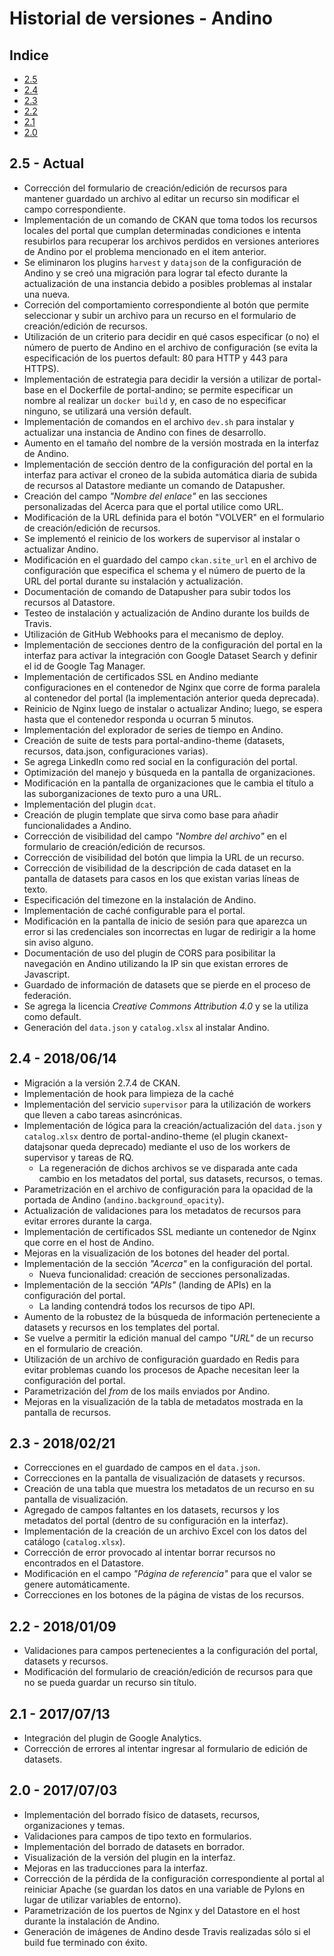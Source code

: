 # Historial de versiones - Andino

## Indice

- [2.5](#25---actual)
- [2.4](#24---2018-06-14)
- [2.3](#23---2018-02-21)
- [2.2](#22---2018-01-09)
- [2.1](#21---2017-07-13)
- [2.0](#20---2017-07-03)

## 2.5 - Actual

* Corrección del formulario de creación/edición de recursos para mantener guardado un archivo al editar un recurso sin 
modificar el campo correspondiente.  
* Implementación de un comando de CKAN que toma todos los recursos locales del portal que cumplan determinadas 
condiciones e intenta resubirlos para recuperar los archivos perdidos en versiones anteriores de Andino por el problema 
mencionado en el item anterior.
* Se eliminaron los plugins `harvest` y `datajson` de la configuración de Andino y se creó una migración para lograr 
tal efecto durante la actualización de una instancia debido a posibles problemas al instalar una nueva.   
* Correción del comportamiento correspondiente al botón que permite seleccionar y subir un archivo para un recurso en 
el formulario de creación/edición de recursos.
* Utilización de un criterio para decidir en qué casos especificar (o no) el número de puerto de Andino en el archivo 
de configuración (se evita la especificación de los puertos default: 80 para HTTP y 443 para HTTPS).
* Implementación de estrategia para decidir la versión a utilizar de portal-base en el Dockerfile de portal-andino; se 
permite especificar un nombre al realizar un `docker build` y, en caso de no especificar ninguno, se utilizará una 
versión default.
* Implementación de comandos en el archivo `dev.sh` para instalar y actualizar una instancia de Andino con fines de 
desarrollo.
* Aumento en el tamaño del nombre de la versión mostrada en la interfaz de Andino.
* Implementación de sección dentro de la configuración del portal en la interfaz para activar el croneo de la subida 
automática diaria de subida de recursos al Datastore mediante un comando de Datapusher. 
* Creación del campo _"Nombre del enlace"_ en las secciones personalizadas del Acerca para que el portal utilice como URL.
* Modificación de la URL definida para el botón "VOLVER" en el formulario de creación/edición de recursos.
* Se implementó el reinicio de los workers de supervisor al instalar o actualizar Andino.
* Modificación en el guardado del campo `ckan.site_url` en el archivo de configuración que especifica el schema y el 
número de puerto de la URL del portal durante su instalación y actualización.
* Documentación de comando de Datapusher para subir todos los recursos al Datastore.
* Testeo de instalación y actualización de Andino durante los builds de Travis.
* Utilización de GitHub Webhooks para el mecanismo de deploy.
* Implementación de secciones dentro de la configuración del portal en la interfaz para activar la integración con 
Google Dataset Search y definir el id de Google Tag Manager.
* Implementación de certificados SSL en Andino mediante configuraciones en el contenedor de Nginx que corre de forma 
paralela al contenedor del portal (la implementación anterior queda deprecada).
* Reinicio de Nginx luego de instalar o actualizar Andino; luego, se espera hasta que el contenedor responda u ocurran 
5 minutos.
* Implementación del explorador de series de tiempo en Andino.
* Creación de suite de tests para portal-andino-theme (datasets, recursos, data.json, configuraciones varias).
* Se agrega LinkedIn como red social en la configuración del portal.
* Optimización del manejo y búsqueda en la pantalla de organizaciones.
* Modificación en la pantalla de organizaciones que le cambia el título a las suborganizaciones de texto puro a una URL.
* Implementación del plugin `dcat`.
* Creación de plugin template que sirva como base para añadir funcionalidades a Andino.
* Corrección de visibilidad del campo _"Nombre del archivo"_ en el formulario de creación/edición de recursos.
* Corrección de visibilidad del botón que limpia la URL de un recurso.
* Corrección de visibilidad de la descripción de cada dataset en la pantalla de datasets para casos en los que existan 
varias líneas de texto.
* Especificación del timezone en la instalación de Andino.
* Implementación de caché configurable para el portal.
* Modificación en la pantalla de inicio de sesión para que aparezca un error si las credenciales son incorrectas en 
lugar de redirigir a la home sin aviso alguno.
* Documentación de uso del plugin de CORS para posibilitar la navegación en Andino utilizando la IP sin que existan 
errores de Javascript.
* Guardado de información de datasets que se pierde en el proceso de federación.
* Se agrega la licencia _Creative Commons Attribution 4.0_ y se la utiliza como default.
* Generación del `data.json` y `catalog.xlsx` al instalar Andino.


## 2.4 - 2018/06/14

* Migración a la versión 2.7.4 de CKAN.
* Implementación de hook para limpieza de la caché
* Implementación del servicio `supervisor` para la utilización de workers que lleven a cabo tareas asincrónicas.
* Implementación de lógica para la creación/actualización del `data.json` y `catalog.xlsx` dentro de 
portal-andino-theme (el plugin ckanext-datajsonar queda deprecado) mediante el uso de los workers de supervisor y 
tareas de RQ.
  * La regeneración de dichos archivos se ve disparada ante cada cambio en los metadatos del portal, sus datasets, 
  recursos, o temas.
* Parametrización en el archivo de configuración para la opacidad de la portada de Andino (`andino.background_opacity`).
* Actualización de validaciones para los metadatos de recursos para evitar errores durante la carga.
* Implementación de certificados SSL mediante un contenedor de Nginx que corre en el host de Andino.
* Mejoras en la visualización de los botones del header del portal.
* Implementación de la sección _"Acerca"_ en la configuración del portal.
  * Nueva funcionalidad: creación de secciones personalizadas.
* Implementación de la sección _"APIs"_ (landing de APIs) en la configuración del portal.
  * La landing contendrá todos los recursos de tipo API.
* Aumento de la robustez de la búsqueda de información perteneciente a datasets y recursos en los templates del portal.
* Se vuelve a permitir la edición manual del campo _"URL"_ de un recurso en el formulario de creación.
* Utilización de un archivo de configuración guardado en Redis para evitar problemas cuando los procesos de Apache 
necesitan leer la configuración del portal.
* Parametrización del _from_ de los mails enviados por Andino.
* Mejoras en la visualización de la tabla de metadatos mostrada en la pantalla de recursos.


## 2.3 - 2018/02/21

* Correcciones en el guardado de campos en el `data.json`.
* Correcciones en la pantalla de visualización de datasets y recursos.
* Creación de una tabla que muestra los metadatos de un recurso en su pantalla de visualización.
* Agregado de campos faltantes en los datasets, recursos y los metadatos del portal (dentro de su configuración en la 
interfaz).
* Implementación de la creación de un archivo Excel con los datos del catálogo (`catalog.xlsx`).
* Corrección de error provocado al intentar borrar recursos no encontrados en el Datastore.
* Modificación en el campo _"Página de referencia"_ para que el valor se genere automáticamente.
* Correcciones en los botones de la página de vistas de los recursos.


## 2.2 - 2018/01/09

* Validaciones para campos pertenecientes a la configuración del portal, datasets y recursos.
* Modificación del formulario de creación/edición de recursos para que no se pueda guardar un recurso sin título.


## 2.1 - 2017/07/13

* Integración del plugin de Google Analytics.
* Corrección de errores al intentar ingresar al formulario de edición de datasets.


## 2.0 - 2017/07/03

* Implementación del borrado físico de datasets, recursos, organizaciones y temas.
* Validaciones para campos de tipo texto en formularios.
* Implementación del borrado de datasets en borrador.
* Visualización de la versión del plugin en la interfaz.
* Mejoras en las traducciones para la interfaz.
* Corrección de la pérdida de la configuración correspondiente al portal al reiniciar Apache (se guardan los datos en 
una variable de Pylons en lugar de utilizar variables de entorno).
* Parametrización de los puertos de Nginx y del Datastore en el host durante la instalación de Andino.
* Generación de imágenes de Andino desde Travis realizadas sólo si el build fue terminado con éxito.
